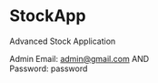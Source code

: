 # StockApp
Advanced Stock Application

Admin Email: admin@gmail.com            AND      
Password: password



